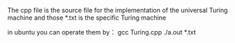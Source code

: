 <!--
 * @Description: 
 * @Version: 
 * @Author: Kevin Liu
 * @Date: 2019-10-24 16:11:19
 * @LastEditors: Kevin Liu
 * @LastEditTime: 2019-10-24 16:14:36
 -->
The cpp file is the source file for the implementation of the universal Turing machine
and those *.txt is the specific Turing machine

in ubuntu you can operate them by：
gcc Turing.cpp
./a.out *.txt